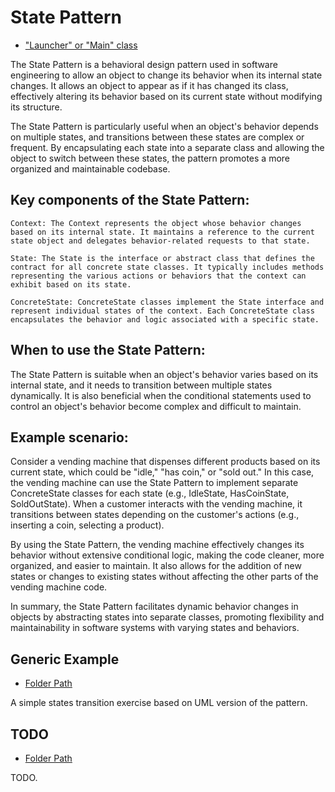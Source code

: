 # State Pattern
- ["Launcher" or "Main" class](./src/main/java/it/gb/StatePattern.java)

The State Pattern is a behavioral design pattern used in software engineering to allow an object to change its behavior when its internal state changes. It allows an object to appear as if it has changed its class, effectively altering its behavior based on its current state without modifying its structure.

The State Pattern is particularly useful when an object's behavior depends on multiple states, and transitions between these states are complex or frequent. By encapsulating each state into a separate class and allowing the object to switch between these states, the pattern promotes a more organized and maintainable codebase.

## Key components of the State Pattern:

    Context: The Context represents the object whose behavior changes based on its internal state. It maintains a reference to the current state object and delegates behavior-related requests to that state.

    State: The State is the interface or abstract class that defines the contract for all concrete state classes. It typically includes methods representing the various actions or behaviors that the context can exhibit based on its state.

    ConcreteState: ConcreteState classes implement the State interface and represent individual states of the context. Each ConcreteState class encapsulates the behavior and logic associated with a specific state.

## When to use the State Pattern:

The State Pattern is suitable when an object's behavior varies based on its internal state, and it needs to transition between multiple states dynamically. It is also beneficial when the conditional statements used to control an object's behavior become complex and difficult to maintain.

## Example scenario:

Consider a vending machine that dispenses different products based on its current state, which could be "idle," "has coin," or "sold out." In this case, the vending machine can use the State Pattern to implement separate ConcreteState classes for each state (e.g., IdleState, HasCoinState, SoldOutState). When a customer interacts with the vending machine, it transitions between states depending on the customer's actions (e.g., inserting a coin, selecting a product).

By using the State Pattern, the vending machine effectively changes its behavior without extensive conditional logic, making the code cleaner, more organized, and easier to maintain. It also allows for the addition of new states or changes to existing states without affecting the other parts of the vending machine code.

In summary, the State Pattern facilitates dynamic behavior changes in objects by abstracting states into separate classes, promoting flexibility and maintainability in software systems with varying states and behaviors.


## Generic Example
- [Folder Path](./src/main/java/it/gb/generic)

A simple states transition exercise based on UML version of the pattern.

## TODO
- [Folder Path](./src/main/java/it/gb/TODO/)

TODO.